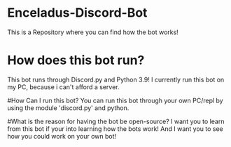 # Enceladus-Discord-Bot
This is a Repository where you can find how the bot works!

# How does this bot run?
This bot runs through Discord.py and Python 3.9!
I currently run this bot on my PC, because i can't afford a server.

#How Can I run this bot?
You can run this bot through your own PC/repl by using the module 'discord.py' and python.

#What is the reason for having the bot be open-source?
I want you to learn from this bot if your into learning how the bots work! And I want you to see how you could work on your own bot!
